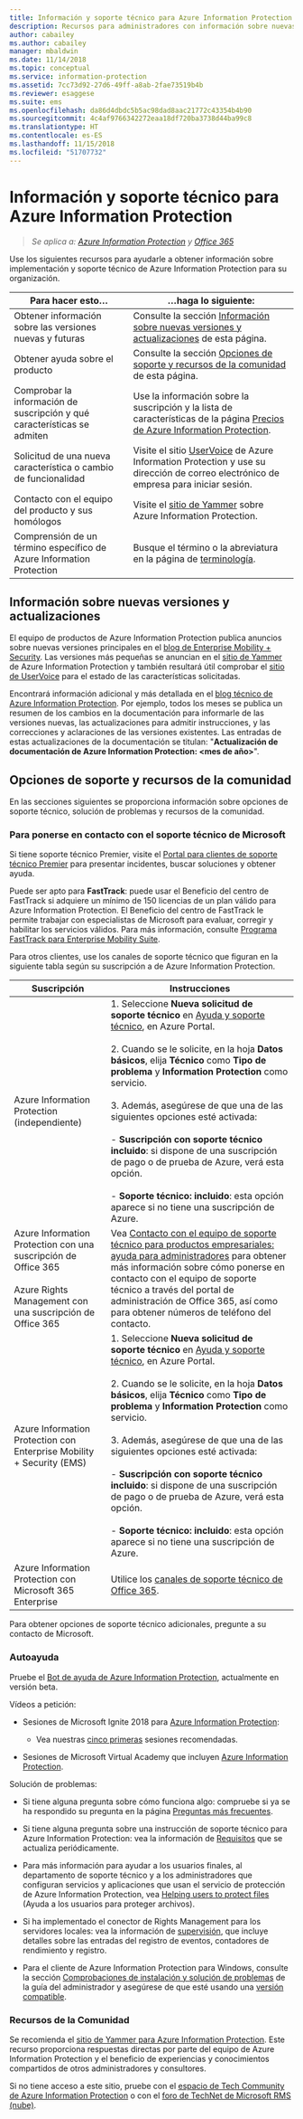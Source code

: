 ```yaml
---
title: Información y soporte técnico para Azure Information Protection
description: Recursos para administradores con información sobre nuevas versiones, opciones de soporte técnico y detalles de contacto con Microsoft para notificar un problema.
author: cabailey
ms.author: cabailey
manager: mbaldwin
ms.date: 11/14/2018
ms.topic: conceptual
ms.service: information-protection
ms.assetid: 7cc73d92-27d6-49ff-a8ab-2fae73519b4b
ms.reviewer: esaggese
ms.suite: ems
ms.openlocfilehash: da86d4dbdc5b5ac98dad8aac21772c43354b4b90
ms.sourcegitcommit: 4c4af9766342272eaa18df720ba3738d44ba99c8
ms.translationtype: HT
ms.contentlocale: es-ES
ms.lasthandoff: 11/15/2018
ms.locfileid: "51707732"
---
```

# <a name="information-and-support-for-azure-information-protection"></a>Información y soporte técnico para Azure Information Protection

>*Se aplica a: [Azure Information Protection](https://azure.microsoft.com/pricing/details/information-protection) y [Office 365](http://download.microsoft.com/download/E/C/F/ECF42E71-4EC0-48FF-AA00-577AC14D5B5C/Azure_Information_Protection_licensing_datasheet_EN-US.pdf)*

Use los siguientes recursos para ayudarle a obtener información sobre implementación y soporte técnico de Azure Information Protection para su organización.

|Para hacer esto…|…haga lo siguiente:|
|----------------|---------------|
|Obtener información sobre las versiones nuevas y futuras|Consulte la sección [Información sobre nuevas versiones y actualizaciones](#information-about-new-releases-and-updates) de esta página.|
|Obtener ayuda sobre el producto|Consulte la sección [Opciones de soporte y recursos de la comunidad](#support-options-and-community-resources) de esta página.|
|Comprobar la información de suscripción y qué características se admiten|Use la información sobre la suscripción y la lista de características de la página [Precios de Azure Information Protection](https://azure.microsoft.com/pricing/details/information-protection).|
|Solicitud de una nueva característica o cambio de funcionalidad|Visite el sitio [UserVoice](https://msip.uservoice.com) de Azure Information Protection y use su dirección de correo electrónico de empresa para iniciar sesión.|
|Contacto con el equipo del producto y sus homólogos|Visite el [sitio de Yammer](https://www.yammer.com/AskIPTeam) sobre Azure Information Protection.|
|Comprensión de un término específico de Azure Information Protection|Busque el término o la abreviatura en la página de [terminología](terminology.md).|

## <a name="information-about-new-releases-and-updates"></a>Información sobre nuevas versiones y actualizaciones
El equipo de productos de Azure Information Protection publica anuncios sobre nuevas versiones principales en el [blog de Enterprise Mobility + Security](https://techcommunity.microsoft.com/t5/Enterprise-Mobility-Security/bg-p/enterprisemobilityandsecurity/label-name/Azure%20Information%20Protection). Las versiones más pequeñas se anuncian en el [sitio de Yammer](https://www.yammer.com/AskIPTeam) de Azure Information Protection y también resultará útil comprobar el [sitio de UserVoice](https://msip.uservoice.com) para el estado de las características solicitadas.

Encontrará información adicional y más detallada en el [blog técnico de Azure Information Protection](https://aka.ms/AIPblog). Por ejemplo, todos los meses se publica un resumen de los cambios en la documentación para informarle de las versiones nuevas, las actualizaciones para admitir instrucciones, y las correcciones y aclaraciones de las versiones existentes. Las entradas de estas actualizaciones de la documentación se titulan: "**Actualización de documentación de Azure Information Protection: \<mes de año>**".

## <a name="support-options-and-community-resources"></a>Opciones de soporte y recursos de la comunidad
En las secciones siguientes se proporciona información sobre opciones de soporte técnico, solución de problemas y recursos de la comunidad.

### <a name="to-contact-microsoft-support"></a>Para ponerse en contacto con el soporte técnico de Microsoft

Si tiene soporte técnico Premier, visite el [Portal para clientes de soporte técnico Premier](https://premier.microsoft.com/) para presentar incidentes, buscar soluciones y obtener ayuda.

Puede ser apto para **FastTrack**: puede usar el Beneficio del centro de FastTrack si adquiere un mínimo de 150 licencias de un plan válido para Azure Information Protection. El Beneficio del centro de FastTrack le permite trabajar con especialistas de Microsoft para evaluar, corregir y habilitar los servicios válidos. Para más información, consulte [Programa FastTrack para Enterprise Mobility Suite](/enterprise-mobility-security/Solutions/fasttrack-center-benefit-process-for-enterprise-mobility-suite-ems).

Para otros clientes, use los canales de soporte técnico que figuran en la siguiente tabla según su suscripción a de Azure Information Protection.

|Suscripción|Instrucciones|
|----------------|---------------|
|Azure Information Protection (independiente)|1. Seleccione **Nueva solicitud de soporte técnico** en [Ayuda y soporte técnico](https://portal.azure.com/#blade/Microsoft_Azure_Support/HelpAndSupportBlade), en Azure Portal.<br /><br />2. Cuando se le solicite, en la hoja **Datos básicos**, elija **Técnico** como **Tipo de problema** y **Information Protection** como servicio. <br /><br />3. Además, asegúrese de que una de las siguientes opciones esté activada:<br /><br />- **Suscripción con soporte técnico incluido**: si dispone de una suscripción de pago o de prueba de Azure, verá esta opción.<br /><br /> - **Soporte técnico: incluido**: esta opción aparece si no tiene una suscripción de Azure.|
|Azure Information Protection con una suscripción de Office 365<br /><br />Azure Rights Management con una suscripción de Office 365|Vea [Contacto con el equipo de soporte técnico para productos empresariales: ayuda para administradores](https://support.office.com/en-us/article/32a17ca7-6fa0-4870-8a8d-e25ba4ccfd4b) para obtener más información sobre cómo ponerse en contacto con el equipo de soporte técnico a través del portal de administración de Office 365, así como para obtener números de teléfono del contacto.|
|Azure Information Protection con Enterprise Mobility + Security (EMS)|1. Seleccione **Nueva solicitud de soporte técnico** en [Ayuda y soporte técnico](https://portal.azure.com/#blade/Microsoft_Azure_Support/HelpAndSupportBlade), en Azure Portal.<br /><br />2. Cuando se le solicite, en la hoja **Datos básicos**, elija **Técnico** como **Tipo de problema** y **Information Protection** como servicio. <br /><br />3. Además, asegúrese de que una de las siguientes opciones esté activada:<br /><br />- **Suscripción con soporte técnico incluido**: si dispone de una suscripción de pago o de prueba de Azure, verá esta opción.<br /><br /> - **Soporte técnico: incluido**: esta opción aparece si no tiene una suscripción de Azure.|
|Azure Information Protection con Microsoft 365 Enterprise|Utilice los [canales de soporte técnico de Office 365](https://support.office.com/en-us/article/32a17ca7-6fa0-4870-8a8d-e25ba4ccfd4b).|

Para obtener opciones de soporte técnico adicionales, pregunte a su contacto de Microsoft. 


### <a name="self-help"></a>Autoayuda

Pruebe el [Bot de ayuda de Azure Information Protection](help-bot.md), actualmente en versión beta.

Vídeos a petición:

- Sesiones de Microsoft Ignite 2018 para [Azure Information Protection](https://myignite.techcommunity.microsoft.com/sessions?q=Azure%2520Information%2520Protection):
    
    - Vea nuestras [cinco primeras](what-is-information-protection.md#microsoft-ignite) sesiones recomendadas.

- Sesiones de Microsoft Virtual Academy que incluyen [Azure Information Protection](https://mva.microsoft.com/search/SearchResults.aspx#!q=Azure%20Information%20protection).

Solución de problemas:

- Si tiene alguna pregunta sobre cómo funciona algo: compruebe si ya se ha respondido su pregunta en la página [Preguntas más frecuentes](faqs.md).

- Si tiene alguna pregunta sobre una instrucción de soporte técnico para Azure Information Protection: vea la información de [Requisitos](requirements.md) que se actualiza periódicamente.

- Para más información para ayudar a los usuarios finales, al departamento de soporte técnico y a los administradores que configuran servicios y aplicaciones que usan el servicio de protección de Azure Information Protection, vea [Helping users to protect files](help-users.md) (Ayuda a los usuarios para proteger archivos).

- Si ha implementado el conector de Rights Management para los servidores locales: vea la información de [supervisión](monitor-rms-connector.md), que incluye detalles sobre las entradas del registro de eventos, contadores de rendimiento y registro.

- Para el cliente de Azure Information Protection para Windows, consulte la sección [Comprobaciones de instalación y solución de problemas](./rms-client/client-admin-guide.md#installation-checks-and-troubleshooting) de la guía del administrador y asegúrese de que esté usando una [versión compatible](./rms-client/client-version-release-history.md#servicing-information-and-timelines).

### <a name="community-resources"></a>Recursos de la Comunidad

Se recomienda el [sitio de Yammer para Azure Information Protection](https://www.yammer.com/AskIPTeam). Este recurso proporciona respuestas directas por parte del equipo de Azure Information Protection y el beneficio de experiencias y conocimientos compartidos de otros administradores y consultores.

Si no tiene acceso a este sitio, pruebe con el [espacio de Tech Community de Azure Information Protection](https://techcommunity.microsoft.com/t5/Azure-Information-Protection/bd-p/Azure-Information-Protection) o con el [foro de TechNet de Microsoft RMS (nube)](https://social.technet.microsoft.com/Forums/en-US/home?forum=rmscloud).

